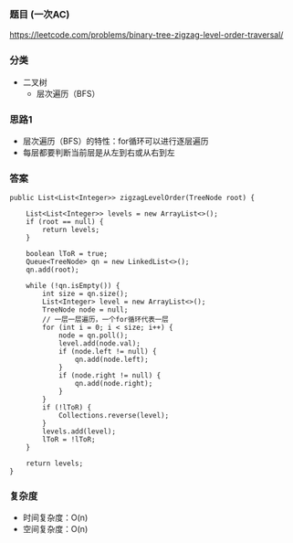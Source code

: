 ### 题目 (一次AC)
https://leetcode.com/problems/binary-tree-zigzag-level-order-traversal/

### 分类
* 二叉树
    * 层次遍历（BFS）

### 思路1
* 层次遍历（BFS）的特性：for循环可以进行逐层遍历
* 每层都要判断当前层是从左到右或从右到左

### 答案
```
public List<List<Integer>> zigzagLevelOrder(TreeNode root) {
    
    List<List<Integer>> levels = new ArrayList<>();
    if (root == null) {
        return levels;
    }
    
    boolean lToR = true;
    Queue<TreeNode> qn = new LinkedList<>();
    qn.add(root);
    
    while (!qn.isEmpty()) {
        int size = qn.size();
        List<Integer> level = new ArrayList<>();
        TreeNode node = null;
        // 一层一层遍历，一个for循环代表一层
        for (int i = 0; i < size; i++) {
            node = qn.poll();
            level.add(node.val);
            if (node.left != null) {
                qn.add(node.left);
            }
            if (node.right != null) {
                qn.add(node.right);
            }
        }
        if (!lToR) {
            Collections.reverse(level);
        }
        levels.add(level);
        lToR = !lToR;
    }
    
    return levels;
}
```

### 复杂度
* 时间复杂度：O(n)
* 空间复杂度：O(n)
